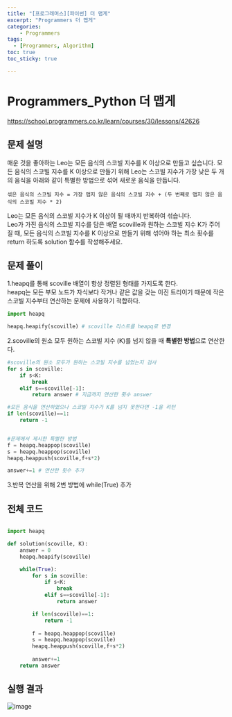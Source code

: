```yaml
---
title: "[프로그래머스][파이썬] 더 맵게"
excerpt: "Programmers 더 맵게"
categories:
    - Programmers
tags:
  - [Programmers, Algorithm]
toc: true
toc_sticky: true

---
```


# Programmers_Python 더 맵게
https://school.programmers.co.kr/learn/courses/30/lessons/42626


## 문제 설명
매운 것을 좋아하는 Leo는 모든 음식의 스코빌 지수를 K 이상으로 만들고 싶습니다. 모든 음식의 스코빌 지수를 K 이상으로 만들기 위해 Leo는 스코빌 지수가 가장 낮은 두 개의 음식을 아래와 같이 특별한 방법으로 섞어 새로운 음식을 만듭니다.  

```text
섞은 음식의 스코빌 지수 = 가장 맵지 않은 음식의 스코빌 지수 + (두 번째로 맵지 않은 음식의 스코빌 지수 * 2)
```

Leo는 모든 음식의 스코빌 지수가 K 이상이 될 때까지 반복하여 섞습니다.  
Leo가 가진 음식의 스코빌 지수를 담은 배열 scoville과 원하는 스코빌 지수 K가 주어질 때, 모든 음식의 스코빌 지수를 K 이상으로 만들기 위해 섞어야 하는 최소 횟수를 return 하도록 solution 함수를 작성해주세요.

## 문제 풀이

1.heapq를 통해 scoville 배열이 항상 정렬된 형태를 가지도록 한다.  
heapq는 모든 부모 노드가 자식보다 작거나 같은 값을 갖는 이진 트리이기 때문에 작은 스코빌 지수부터 연산하는 문제에 사용하기 적합하다.  

```python
import heapq

heapq.heapify(scoville) # scoville 리스트를 heapq로 변경
```  

2.scoville의 원소 모두 원하는 스코빌 지수 (K)를 넘지 않을 때 **특별한 방법**으로 연산한다.  

```python
#scoville의 원소 모두가 원하는 스코빌 지수를 넘었는지 검사
for s in scoville:
    if s<K:
        break
    elif s==scoville[-1]:
        return answer # 지금까지 연산한 횟수 answer

#모든 음식을 연산하였으나 스코빌 지수가 K를 넘지 못한다면 -1을 리턴
if len(scoville)==1:
    return -1 


#문제에서 제시한 특별한 방법
f = heapq.heappop(scoville)
s = heapq.heappop(scoville)
heapq.heappush(scoville,f+s*2)

answer+=1 # 연산한 횟수 추가
```

3.반복 연산을 위해 2번 방법에 while(True) 추가

## 전체 코드

```python 

import heapq

def solution(scoville, K):
    answer = 0
    heapq.heapify(scoville)

    while(True):
        for s in scoville:
            if s<K:
                break
            elif s==scoville[-1]:
                return answer

        if len(scoville)==1:
            return -1
        
        f = heapq.heappop(scoville)
        s = heapq.heappop(scoville)
        heapq.heappush(scoville,f+s*2)
        
        answer+=1
    return answer
```

## 실행 결과
![image](https://github.com/ssoxong/coding-test/assets/112956015/1dcba631-4c98-4671-8270-35f0ba9e58a4)